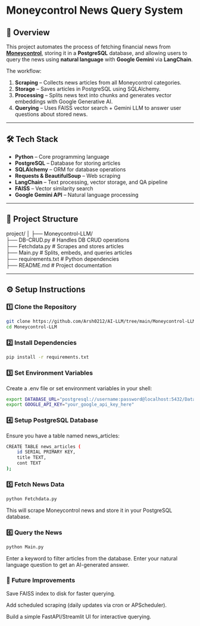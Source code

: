 # Moneycontrol News Query System

## 📌 Overview
This project automates the process of fetching financial news from **[Moneycontrol](https://www.moneycontrol.com/news/)**, storing it in a **PostgreSQL** database, and allowing users to query the news using **natural language** with **Google Gemini** via **LangChain**.

The workflow:
1. **Scraping** – Collects news articles from all Moneycontrol categories.
2. **Storage** – Saves articles in PostgreSQL using SQLAlchemy.
3. **Processing** – Splits news text into chunks and generates vector embeddings with Google Generative AI.
4. **Querying** – Uses FAISS vector search + Gemini LLM to answer user questions about stored news.

---

## 🛠 Tech Stack
- **Python** – Core programming language
- **PostgreSQL** – Database for storing articles
- **SQLAlchemy** – ORM for database operations
- **Requests & BeautifulSoup** – Web scraping
- **LangChain** – Text processing, vector storage, and QA pipeline
- **FAISS** – Vector similarity search
- **Google Gemini API** – Natural language processing

---

## 📂 Project Structure

project/
│
├── Moneycontrol-LLM/   
├── DB-CRUD.py # Handles DB CRUD operations    
├── Fetchdata.py # Scrapes and stores articles   
├── Main.py # Splits, embeds, and queries articles   
├── requirements.txt # Python dependencies   
├── README.md # Project documentation   

---

## ⚙️ Setup Instructions

### 1️⃣ Clone the Repository
```bash
git clone https://github.com/Arsh0212/AI-LLM/tree/main/Moneycontrol-LLM.git
cd Moneycontrol-LLM
```

### 2️⃣ Install Dependencies
```bash
pip install -r requirements.txt
```

### 3️⃣ Set Environment Variables
Create a .env file or set environment variables in your shell:
```bash
export DATABASE_URL="postgresql://username:password@localhost:5432/DataBase_Name"
export GOOGLE_API_KEY="your_google_api_key_here"
```

### 4️⃣ Setup PostgreSQL Database
Ensure you have a table named news_articles:
```bash
CREATE TABLE news_articles (
    id SERIAL PRIMARY KEY,
    title TEXT,
    cont TEXT
);
```

### 5️⃣ Fetch News Data
```bash
python Fetchdata.py
```
This will scrape Moneycontrol news and store it in your PostgreSQL database.

### 6️⃣ Query the News
```bash
python Main.py
```
Enter a keyword to filter articles from the database.
Enter your natural language question to get an AI-generated answer.

### 🚀 Future Improvements
Save FAISS index to disk for faster querying.

Add scheduled scraping (daily updates via cron or APScheduler).

Build a simple FastAPI/Streamlit UI for interactive querying.
